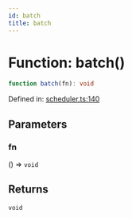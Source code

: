 ```yaml
---
id: batch
title: batch
---
```


<!-- DO NOT EDIT: this page is autogenerated from the type comments -->

# Function: batch()

```ts
function batch(fn): void
```

Defined in: [scheduler.ts:140](https://github.com/TanStack/store/blob/main/packages/store/src/scheduler.ts#L140)

## Parameters

### fn

() => `void`

## Returns

`void`
